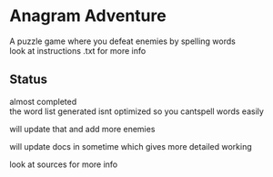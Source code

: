 # Anagram Adventure

A puzzle game where you defeat enemies by spelling words  
look at instructions .txt for more info  
## Status
  almost completed  
  the word list generated isnt optimized so you cantspell words easily  
    
  will update that and add more enemies  
    
  will update docs in sometime which gives more detailed working  

  look at sources for more info
